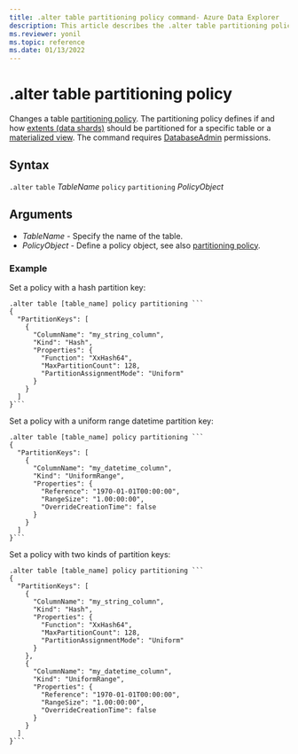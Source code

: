 ```yaml
---
title: .alter table partitioning policy command- Azure Data Explorer
description: This article describes the .alter table partitioning policy command in Azure Data Explorer.
ms.reviewer: yonil
ms.topic: reference
ms.date: 01/13/2022
---
```

# .alter table partitioning policy

Changes a table [partitioning policy](partitioningpolicy.md). The partitioning policy defines if and how [extents (data shards)](../management/extents-overview.md) should be partitioned for a specific table or a [materialized view](materialized-views/materialized-view-overview.md). The command requires [DatabaseAdmin](access-control/role-based-access-control.md) permissions.

## Syntax

`.alter` `table` *TableName* `policy` `partitioning` *PolicyObject*

## Arguments

- *TableName* - Specify the name of the table.  
- *PolicyObject* - Define a policy object, see also [partitioning policy](partitioningpolicy.md).

### Example

Set a policy with a hash partition key:

~~~kusto
.alter table [table_name] policy partitioning ```
{
  "PartitionKeys": [
    {
      "ColumnName": "my_string_column",
      "Kind": "Hash",
      "Properties": {
        "Function": "XxHash64",
        "MaxPartitionCount": 128,
        "PartitionAssignmentMode": "Uniform"
      }
    }
  ]
}```
~~~

Set a policy with a uniform range datetime partition key:

~~~kusto
.alter table [table_name] policy partitioning ```
{
  "PartitionKeys": [
    {
      "ColumnName": "my_datetime_column",
      "Kind": "UniformRange",
      "Properties": {
        "Reference": "1970-01-01T00:00:00",
        "RangeSize": "1.00:00:00",
        "OverrideCreationTime": false
      }
    }
  ]
}```
~~~

Set a policy with two kinds of partition keys:

~~~kusto
.alter table [table_name] policy partitioning ```
{
  "PartitionKeys": [
    {
      "ColumnName": "my_string_column",
      "Kind": "Hash",
      "Properties": {
        "Function": "XxHash64",
        "MaxPartitionCount": 128,
        "PartitionAssignmentMode": "Uniform"
      }
    },
    {
      "ColumnName": "my_datetime_column",
      "Kind": "UniformRange",
      "Properties": {
        "Reference": "1970-01-01T00:00:00",
        "RangeSize": "1.00:00:00",
        "OverrideCreationTime": false
      }
    }
  ]
}```
~~~
